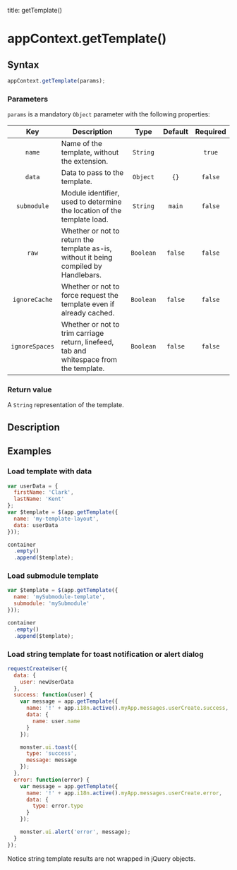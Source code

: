 title: getTemplate()

# appContext.getTemplate()

## Syntax
```javascript
appContext.getTemplate(params);
```

### Parameters
`params` is a mandatory `Object` parameter with the following properties:

Key | Description | Type | Default | Required
:-: | --- | :-: | :-: | :-:
`name` | Name of the template, without the extension. | `String` | | `true`
`data` | Data to pass to the template. | `Object` | `{}` | `false`
`submodule` | Module identifier, used to determine the location of the template load.  | `String` | `main`  | `false`
`raw` | Whether or not to return the template as-is, without it being compiled by Handlebars. | `Boolean` | `false` | `false`
`ignoreCache` | Whether or not to force request the template even if already cached. | `Boolean` | `false` | `false`
`ignoreSpaces` | Whether or not to trim carriage return, linefeed, tab and whitespace from the template. | `Boolean` | `false` | `false`

### Return value
A `String` representation of the template.

## Description

## Examples

### Load template with data
```javascript
var userData = {
  firstName: 'Clark',
  lastName: 'Kent'
};
var $template = $(app.getTemplate({
  name: 'my-template-layout',
  data: userData
}));

container
  .empty()
  .append($template);
```

### Load submodule template
```javascript
var $template = $(app.getTemplate({
  name: 'mySubmodule-template',
  submodule: 'mySubmodule'
}));

container
  .empty()
  .append($template);
```

### Load string template for toast notification or alert dialog
```javascript
requestCreateUser({
  data: {
    user: newUserData
  },
  success: function(user) {
    var message = app.getTemplate({
      name: '!' + app.i18n.active().myApp.messages.userCreate.success,
      data: {
        name: user.name
      }
    });

    monster.ui.toast({
      type: 'success',
      message: message
    });
  },
  error: function(error) {
    var message = app.getTemplate({
      name: '!' + app.i18n.active().myApp.messages.userCreate.error,
      data: {
        type: error.type
      }
    });

    monster.ui.alert('error', message);
  }
});
```
Notice string template results are not wrapped in jQuery objects.

